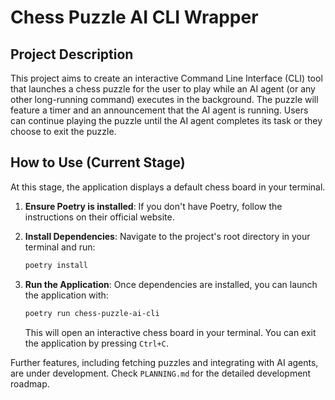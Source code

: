 # Chess Puzzle AI CLI Wrapper

## Project Description

This project aims to create an interactive Command Line Interface (CLI) tool that launches a chess puzzle for the user to play while an AI agent (or any other long-running command) executes in the background. The puzzle will feature a timer and an announcement that the AI agent is running. Users can continue playing the puzzle until the AI agent completes its task or they choose to exit the puzzle.

## How to Use (Current Stage)

At this stage, the application displays a default chess board in your terminal.

1.  **Ensure Poetry is installed**: If you don't have Poetry, follow the instructions on their official website.

2.  **Install Dependencies**: Navigate to the project's root directory in your terminal and run:
    ```bash
    poetry install
    ```

3.  **Run the Application**: Once dependencies are installed, you can launch the application with:
    ```bash
    poetry run chess-puzzle-ai-cli
    ```

    This will open an interactive chess board in your terminal. You can exit the application by pressing `Ctrl+C`.

Further features, including fetching puzzles and integrating with AI agents, are under development. Check `PLANNING.md` for the detailed development roadmap.